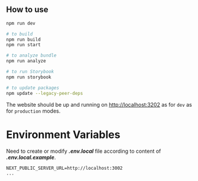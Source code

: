 ## How to use

```bash
npm run dev

# to build
npm run build
npm run start

# to analyze bundle
npm run analyze

# to run Storybook
npm run storybook

# to update packages
npm update --legacy-peer-deps
```

The website should be up and running on [http://localhost:3202](http://localhost:3202) as for `dev` as for `production` modes.

# Environment Variables
Need to create or modify ***.env.local*** file according to content of ***.env.local.example***.
```
NEXT_PUBLIC_SERVER_URL=http://localhost:3002
...
```
